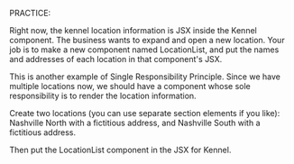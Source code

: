 PRACTICE:

Right now, the kennel location information is JSX inside the Kennel component. The business wants to expand and open a new location. Your job is to make a new component named LocationList, and put the names and addresses of each location in that component's JSX.

This is another example of Single Responsibility Principle. Since we have multiple locations now, we should have a component whose sole responsibility is to render the location information.

Create two locations (you can use separate section elements if you like): Nashville North with a fictitious address, and Nashville South with a fictitious address.

Then put the LocationList component in the JSX for Kennel.

